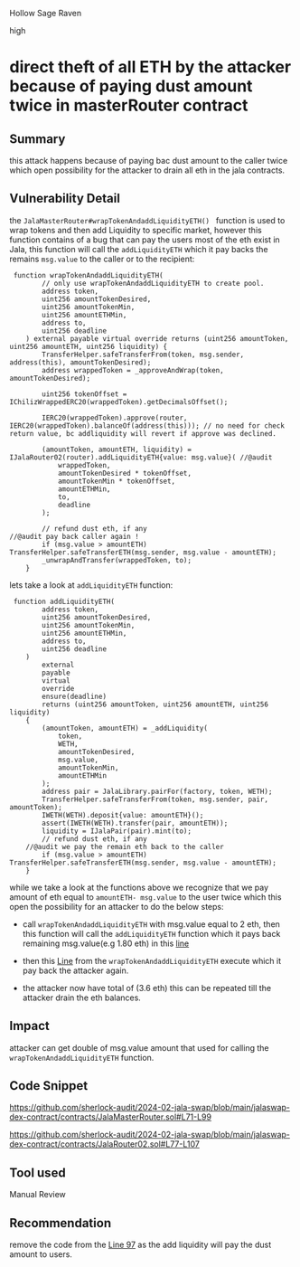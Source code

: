 Hollow Sage Raven

high

# direct theft of all ETH by the attacker because of paying dust amount twice in masterRouter contract

## Summary
this attack happens because of paying bac dust amount to the caller twice which open possibility for the attacker to drain all eth in the jala contracts.

## Vulnerability Detail
the `JalaMasterRouter#wrapTokenAndaddLiquidityETH() ` function is used to wrap tokens and then add Liquidity to specific market, however this function contains of a bug that can pay the users most of the eth exist in Jala, this function will call the `addLiquidityETH` which it pay backs the remains `msg.value` to the caller or to the recipient:

```solidity
 function wrapTokenAndaddLiquidityETH(
        // only use wrapTokenAndaddLiquidityETH to create pool.
        address token,
        uint256 amountTokenDesired,
        uint256 amountTokenMin,
        uint256 amountETHMin,
        address to,
        uint256 deadline
    ) external payable virtual override returns (uint256 amountToken, uint256 amountETH, uint256 liquidity) {
        TransferHelper.safeTransferFrom(token, msg.sender, address(this), amountTokenDesired);
        address wrappedToken = _approveAndWrap(token, amountTokenDesired);

        uint256 tokenOffset = IChilizWrappedERC20(wrappedToken).getDecimalsOffset();

        IERC20(wrappedToken).approve(router, IERC20(wrappedToken).balanceOf(address(this))); // no need for check return value, bc addliquidity will revert if approve was declined.

        (amountToken, amountETH, liquidity) = IJalaRouter02(router).addLiquidityETH{value: msg.value}( //@audit 
            wrappedToken,
            amountTokenDesired * tokenOffset,
            amountTokenMin * tokenOffset,
            amountETHMin,
            to,
            deadline
        );

        // refund dust eth, if any
//@audit pay back caller again !
        if (msg.value > amountETH) TransferHelper.safeTransferETH(msg.sender, msg.value - amountETH);
        _unwrapAndTransfer(wrappedToken, to);
    }
```
lets take a look at `addLiquidityETH` function:

```solidity 
 function addLiquidityETH(
        address token,
        uint256 amountTokenDesired,
        uint256 amountTokenMin,
        uint256 amountETHMin,
        address to,
        uint256 deadline
    )
        external
        payable
        virtual
        override
        ensure(deadline)
        returns (uint256 amountToken, uint256 amountETH, uint256 liquidity)
    {
        (amountToken, amountETH) = _addLiquidity(
            token,
            WETH,
            amountTokenDesired,
            msg.value,
            amountTokenMin,
            amountETHMin
        );
        address pair = JalaLibrary.pairFor(factory, token, WETH);
        TransferHelper.safeTransferFrom(token, msg.sender, pair, amountToken);
        IWETH(WETH).deposit{value: amountETH}();
        assert(IWETH(WETH).transfer(pair, amountETH));
        liquidity = IJalaPair(pair).mint(to);
        // refund dust eth, if any
    //@audit we pay the remain eth back to the caller
        if (msg.value > amountETH) TransferHelper.safeTransferETH(msg.sender, msg.value - amountETH);
    }

```

while we take a look at the functions above we recognize that we pay amount of eth equal to `amountETH- msg.value` to the user twice which this open the possibility for an attacker to do the below steps:

- call `wrapTokenAndaddLiquidityETH` with msg.value equal to 2 eth, then this function will call the `addLiquidityETH` function which it pays back remaining msg.value(e.g 1.80 eth) in this [line](https://github.com/sherlock-audit/2024-02-jala-swap/blob/main/jalaswap-dex-contract/contracts/JalaRouter02.sol#L106)

- then this [Line](https://github.com/sherlock-audit/2024-02-jala-swap/blob/main/jalaswap-dex-contract/contracts/JalaMasterRouter.sol#L97) from the `wrapTokenAndaddLiquidityETH` execute which it pay back the attacker again.

- the attacker now have total of (3.6 eth) this can be repeated till the attacker drain the eth balances.

## Impact
attacker can get double of msg.value amount that used for calling the `wrapTokenAndaddLiquidityETH` function.

## Code Snippet
https://github.com/sherlock-audit/2024-02-jala-swap/blob/main/jalaswap-dex-contract/contracts/JalaMasterRouter.sol#L71-L99

https://github.com/sherlock-audit/2024-02-jala-swap/blob/main/jalaswap-dex-contract/contracts/JalaRouter02.sol#L77-L107
## Tool used

Manual Review

## Recommendation
remove the code from the [Line 97](https://github.com/sherlock-audit/2024-02-jala-swap/blob/main/jalaswap-dex-contract/contracts/JalaMasterRouter.sol#L97) as the add liquidity will pay the dust amount to users.

